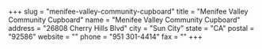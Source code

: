 +++
slug = "menifee-valley-community-cupboard"
title = "Menifee Valley Community Cupboard"
name = "Menifee Valley Community Cupboard"
address = "26808 Cherry Hills Blvd"
city = "Sun City"
state = "CA"
postal = "92586"
website = ""
phone = "951 301-4414"
fax = ""
+++
